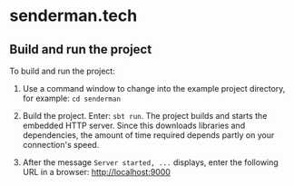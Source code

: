 # senderman.tech


## Build and run the project

To build and run the project:

1. Use a command window to change into the example project directory, for example: `cd senderman`

2. Build the project. Enter: `sbt run`. The project builds and starts the embedded HTTP server. Since this downloads libraries and dependencies, the amount of time required depends partly on your connection's speed.

3. After the message `Server started, ...` displays, enter the following URL in a browser: <http://localhost:9000>

